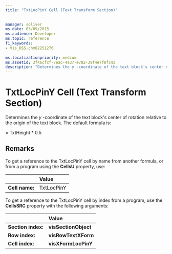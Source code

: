 ```yaml
---
title: "TxtLocPinY Cell (Text Transform Section)"
 
 
manager: soliver
ms.date: 03/09/2015
ms.audience: Developer
ms.topic: reference
f1_keywords:
- Vis_DSS.chm82251276
 
ms.localizationpriority: medium
ms.assetid: 3f46cfcf-7eac-4a37-e782-39f4e7f8fc43
description: "Determines the y -coordinate of the text block's center of rotation relative to the origin of the text block. The default formula is:"
---
```


# TxtLocPinY Cell (Text Transform Section)

Determines the  *y*  -coordinate of the text block's center of rotation relative to the origin of the text block. The default formula is: 
  
= TxtHeight \* 0.5
  
## Remarks

To get a reference to the TxtLocPinY cell by name from another formula, or from a program using the **CellsU** property, use: 
  
||Value |
|:-----|:-----|
| **Cell name:**  <br/> | TxtLocPinY  <br/> |
   
To get a reference to the TxtLocPinY cell by index from a program, use the **CellsSRC** property with the following arguments: 
  
||Value |
|:-----|:-----|
| **Section index:**  <br/> |**visSectionObject** <br/> |
| **Row index:**  <br/> |**visRowTextXForm** <br/> |
| **Cell index:**  <br/> |**visXFormLocPinY** <br/> |
   

